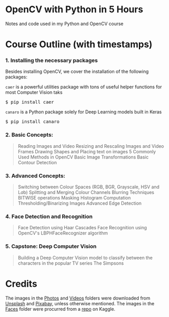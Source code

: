 # OpenCV with Python in 5 Hours
Notes and code used in my Python and OpenCV course

# Course Outline (with timestamps)
### 1. Installing the necessary packages
Besides installing OpenCV, we cover the installation of the following packages:

`caer` is a powerful utilities package with tons of useful helper functions for most Computer Vision taks
<pre>$ pip install caer</pre>

`canaro` is a Python package solely for Deep Learning models built in Keras
<pre>$ pip install canaro</pre>


### 2. Basic Concepts:
> Reading Images and Video
> Resizing and Rescaling Images and Video Frames
> Drawing Shapes and Placing text on images
> 5 Commonly Used Methods in OpenCV
> Basic Image Transformations
> Basic Contour Detection
    
### 3. Advanced Concepts:
> Switching between Colour Spaces (RGB, BGR, Grayscale, HSV and L*a*b)
> Splitting and Merging Colour Channels
> Blurring Techniques
> BITWISE operations
> Masking 
> Histogram Computation
> Thresholding/Binarizing Images
> Advanced Edge Detection 
    
### 4. Face Detection and Recognition
> Face Detection using Haar Cascades
> Face Recognition using OpenCV's LBPHFaceRecognizer algorithm
    
### 5. Capstone: Deep Computer Vision
> Building a Deep Computer Vision model to classify between the characters in the popular TV series The Simpsons

# Credits
The images in the [Photos](https://github.com/jasmcaus/opencv-course/tree/master/Resources/Photos) and [Videos](https://github.com/jasmcaus/opencv-course/tree/master/Resources/Videos) folders were downloaded from [Unsplash](http://unsplash.com) and [Pixabay](http://pixabay.com), unless otherwise mentioned.
The images in the [Faces](https://github.com/jasmcaus/opencv-course/tree/master/Resources/Faces) folder were procurred from a [repo](https://www.kaggle.com/dansbecker/5-celebrity-faces-dataset) on Kaggle.